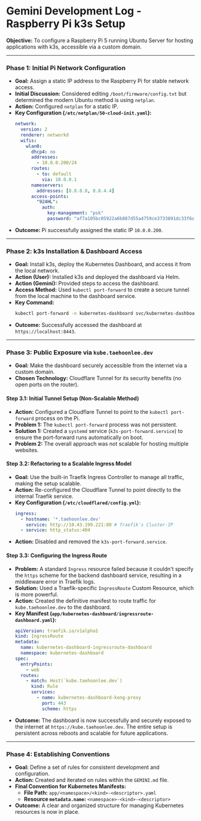 # Gemini Development Log - Raspberry Pi k3s Setup

**Objective:** To configure a Raspberry Pi 5 running Ubuntu Server for hosting applications with k3s, accessible via a custom domain.

---

### **Phase 1: Initial Pi Network Configuration**

*   **Goal:** Assign a static IP address to the Raspberry Pi for stable network access.
*   **Initial Discussion:** Considered editing `/boot/firmware/config.txt` but determined the modern Ubuntu method is using `netplan`.
*   **Action:** Configured `netplan` for a static IP.
*   **Key Configuration (`/etc/netplan/50-cloud-init.yaml`):**
    ```yaml
    network:
      version: 2
      renderer: networkd
      wifis:
        wlan0:
          dhcp4: no
          addresses:
            - 10.0.0.200/24
          routes:
            - to: default
              via: 10.0.0.1
          nameservers:
            addresses: [8.8.8.8, 8.8.4.4]
          access-points:
            "924HL":
              auth:
                key-management: "psk"
                password: "af7a105bc05922a6b887d55a4759ce3733891dc33f6c1d19487577f7600ce9da"
    ```
*   **Outcome:** Pi successfully assigned the static IP `10.0.0.200`.

---

### **Phase 2: k3s Installation & Dashboard Access**

*   **Goal:** Install k3s, deploy the Kubernetes Dashboard, and access it from the local network.
*   **Action (User):** Installed k3s and deployed the dashboard via Helm.
*   **Action (Gemini):** Provided steps to access the dashboard.
*   **Access Method:** Used `kubectl port-forward` to create a secure tunnel from the local machine to the dashboard service.
*   **Key Command:**
    ```bash
    kubectl port-forward -n kubernetes-dashboard svc/kubernetes-dashboard-kong-proxy 8443:443
    ```
*   **Outcome:** Successfully accessed the dashboard at `https://localhost:8443`.

---

### **Phase 3: Public Exposure via `kube.taehoonlee.dev`**

*   **Goal:** Make the dashboard securely accessible from the internet via a custom domain.
*   **Chosen Technology:** Cloudflare Tunnel for its security benefits (no open ports on the router).

#### **Step 3.1: Initial Tunnel Setup (Non-Scalable Method)**

*   **Action:** Configured a Cloudflare Tunnel to point to the `kubectl port-forward` process on the Pi.
*   **Problem 1:** The `kubectl port-forward` process was not persistent.
*   **Solution 1:** Created a `systemd` service (`k3s-port-forward.service`) to ensure the port-forward runs automatically on boot.
*   **Problem 2:** The overall approach was not scalable for hosting multiple websites.

#### **Step 3.2: Refactoring to a Scalable Ingress Model**

*   **Goal:** Use the built-in Traefik Ingress Controller to manage all traffic, making the setup scalable.
*   **Action:** Re-configured the Cloudflare Tunnel to point directly to the internal Traefik service.
*   **Key Configuration (`/etc/cloudflared/config.yml`):**
    ```yaml
    ingress:
      - hostname: '*.taehoonlee.dev'
        service: http://10.43.199.221:80 # Traefik's Cluster-IP
      - service: http_status:404
    ```
*   **Action:** Disabled and removed the `k3s-port-forward.service`.

#### **Step 3.3: Configuring the Ingress Route**

*   **Problem:** A standard `Ingress` resource failed because it couldn't specify the `https` scheme for the backend dashboard service, resulting in a middleware error in Traefik logs.
*   **Solution:** Used a Traefik-specific `IngressRoute` Custom Resource, which is more powerful.
*   **Action:** Created the definitive manifest to route traffic for `kube.taehoonlee.dev` to the dashboard.
*   **Key Manifest (`app/kubernetes-dashboard/ingressroute-dashboard.yaml`):**
    ```yaml
    apiVersion: traefik.io/v1alpha1
    kind: IngressRoute
    metadata:
      name: kubernetes-dashboard-ingressroute-dashboard
      namespace: kubernetes-dashboard
    spec:
      entryPoints:
        - web
      routes:
        - match: Host(`kube.taehoonlee.dev`)
          kind: Rule
          services:
            - name: kubernetes-dashboard-kong-proxy
              port: 443
              scheme: https
    ```
*   **Outcome:** The dashboard is now successfully and securely exposed to the internet at `https://kube.taehoonlee.dev`. The entire setup is persistent across reboots and scalable for future applications.

---

### **Phase 4: Establishing Conventions**

*   **Goal:** Define a set of rules for consistent development and configuration.
*   **Action:** Created and iterated on rules within the `GEMINI.md` file.
*   **Final Convention for Kubernetes Manifests:**
    *   **File Path:** `app/<namespace>/<kind>-<descriptor>.yaml`
    *   **Resource `metadata.name`:** `<namespace>-<kind>-<descriptor>`
*   **Outcome:** A clear and organized structure for managing Kubernetes resources is now in place.
